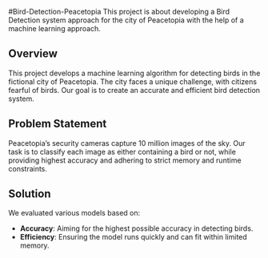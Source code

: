 #Bird-Detection-Peacetopia
This project is about developing a Bird Detection system approach for the city of Peacetopia with the help of a machine learning approach.

## Overview
This project develops a machine learning algorithm for detecting birds in the fictional city of Peacetopia. The city faces a unique challenge, with citizens fearful of birds. Our goal is to create an accurate and efficient bird detection system.

## Problem Statement
Peacetopia’s security cameras capture 10 million images of the sky. Our task is to classify each image as either containing a bird or not, while providing highest accuracy and adhering to strict memory and runtime constraints.

## Solution
We evaluated various models based on:
- **Accuracy**: Aiming for the highest possible accuracy in detecting birds.
- **Efficiency**: Ensuring the model runs quickly and can fit within limited memory.




